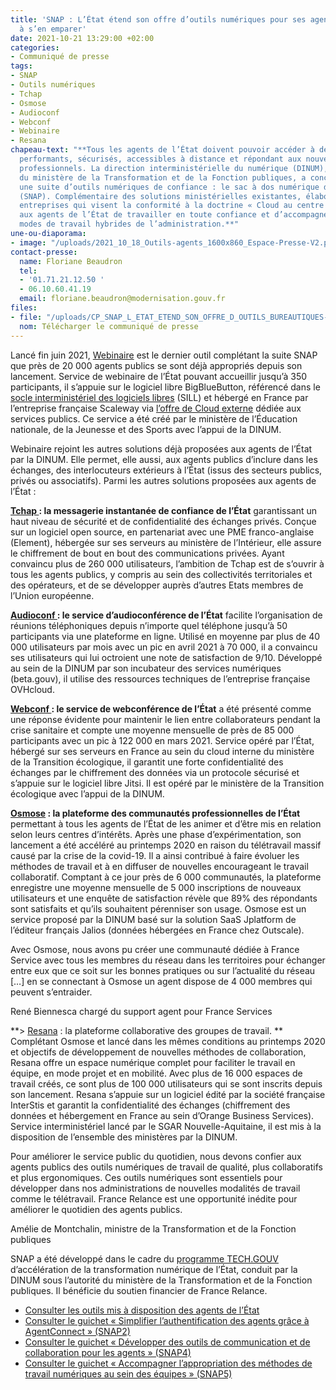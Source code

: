 ```yaml
---
title: 'SNAP : L’État étend son offre d’outils numériques pour ses agents et les appelle
  à s’en emparer'
date: 2021-10-21 13:29:00 +02:00
categories:
- Communiqué de presse
tags:
- SNAP
- Outils numériques
- Tchap
- Osmose
- Audioconf
- Webconf
- Webinaire
- Resana
chapeau-text: "**Tous les agents de l’État doivent pouvoir accéder à des outils numériques
  performants, sécurisés, accessibles à distance et répondant aux nouveaux usages
  professionnels. La direction interministérielle du numérique (DINUM), sous l’autorité
  du ministère de la Transformation et de la Fonction publiques, a conçu et déployé
  une suite d’outils numériques de confiance : le sac à dos numérique de l’agent public
  (SNAP). Complémentaire des solutions ministérielles existantes, élaboré avec des
  entreprises qui visent la conformité à la doctrine « Cloud au centre », SNAP permet
  aux agents de l’État de travailler en toute confiance et d’accompagner les nouveaux
  modes de travail hybrides de l’administration.**"
une-ou-diaporama:
- image: "/uploads/2021_10_18_Outils-agents_1600x860_Espace-Presse-V2.png"
contact-presse:
  name: Floriane Beaudron
  tel:
  - '01.71.21.12.50 '
  - 06.10.60.41.19
  email: floriane.beaudron@modernisation.gouv.fr
files:
- file: "/uploads/CP_SNAP_L_ETAT_ETEND_SON_OFFRE_D_OUTILS_BUREAUTIQUES-f52566.pdf"
  nom: Télécharger le communiqué de presse
---
```


Lancé fin juin 2021, [Webinaire](https://www.numerique.gouv.fr/outils-agents/webinaire-etat/) est le dernier outil complétant la suite SNAP que près de 20 000 agents publics se sont déjà appropriés depuis son lancement. Service de webinaire de l’État pouvant accueillir jusqu’à 350 participants, il s’appuie sur le logiciel libre BigBlueButton, référencé dans le [socle interministériel des logiciels libres](https://sill.etalab.gouv.fr/fr/software?id=196) (SILL) et hébergé en France par l’entreprise française Scaleway via [l’offre de Cloud externe](https://www.ugap.fr/catalogue-marche-public/services-dinformatique-en-nuage-cloud-externe_103007.html) dédiée aux services publics. Ce service a été créé par le ministère de l’Éducation nationale, de la Jeunesse et des Sports avec l’appui de la DINUM. 

Webinaire rejoint les autres solutions déjà proposées aux agents de l’État par la DINUM. Elle permet, elle aussi, aux agents publics d’inclure dans les échanges, des interlocuteurs extérieurs à l’État (issus des secteurs publics, privés ou associatifs). Parmi les autres solutions proposées aux agents de l’État : 

**[Tchap ](https://www.numerique.gouv.fr/outils-agents/tchap-messagerie-instantanee-etat/): la messagerie instantanée de confiance de l’État** garantissant un haut niveau de sécurité et de confidentialité des échanges privés. Conçue sur un logiciel open source, en partenariat avec une PME franco-anglaise (Element), hébergée sur ses serveurs au ministère de l’Intérieur, elle assure le chiffrement de bout en bout des communications privées. Ayant convaincu plus de 260 000 utilisateurs, l’ambition de Tchap est de s’ouvrir à tous les agents publics, y compris au sein des collectivités territoriales et des opérateurs, et de se développer auprès d’autres Etats membres de l’Union européenne.

**[Audioconf ](https://www.numerique.gouv.fr/outils-agents/audioconference-etat/): le service d’audioconférence de l’État** facilite l’organisation de réunions téléphoniques depuis n’importe quel téléphone jusqu’à 50 participants via une plateforme en ligne. Utilisé en moyenne par plus de 40 000 utilisateurs par mois avec un pic en avril 2021 à 70 000, il a convaincu ses utilisateurs qui lui octroient une note de satisfaction de 9/10. Développé au sein de la DINUM par son incubateur des services numériques (beta.gouv), il utilise des ressources techniques de l’entreprise française OVHcloud. 

**[Webconf ](https://www.numerique.gouv.fr/outils-agents/webconference-etat/): le service de webconférence de l’État** a été présenté comme une réponse évidente pour maintenir le lien entre collaborateurs pendant la crise sanitaire et compte une moyenne mensuelle de près de 85 000 participants avec un pic à 122 000 en mars 2021. Service opéré par l’État, hébergé sur ses serveurs en France au sein du cloud interne du ministère de la Transition écologique, il garantit une forte confidentialité des échanges par le chiffrement des données via un protocole sécurisé et s’appuie sur le logiciel libre Jitsi. Il est opéré par le ministère de la Transition écologique avec l’appui de la DINUM. 

**[Osmose](https://www.numerique.gouv.fr/outils-agents/osmose/) : la plateforme des communautés professionnelles de l’État** permettant à tous les agents de l’État de les animer et d’être mis en relation selon leurs centres d’intérêts. Après une phase d’expérimentation, son lancement a été accéléré au printemps 2020 en raison du télétravail massif causé par la crise de la covid-19. Il a ainsi contribué à faire évoluer les méthodes de travail et à en diffuser de nouvelles encourageant le travail collaboratif. Comptant à ce jour près de 6 000 communautés, la plateforme enregistre une moyenne mensuelle de 5 000 inscriptions de nouveaux utilisateurs et une enquête de satisfaction révèle que 89% des répondants sont satisfaits et qu’ils souhaitent pérenniser son usage. Osmose est un service proposé par la DINUM basé sur la solution SaaS Jplatform de l’éditeur français Jalios (données hébergées en France chez Outscale).

<div class="citation"><p>Avec Osmose, nous avons pu créer une communauté dédiée à France Service avec tous les membres du réseau dans les territoires pour échanger entre eux que ce soit sur les bonnes pratiques ou sur l’actualité du réseau […] en se connectant à Osmose un agent dispose de 4 000 membres qui peuvent s’entraider.</p></div>

<div class="auteur-citation">René Biennesca chargé du support agent pour France Services</div>

**> [Resana](https://www.numerique.gouv.fr/outils-agents/resana/) : la plateforme collaborative des groupes de travail. ** Complétant Osmose et lancé dans les mêmes conditions au printemps 2020 et objectifs de développement de nouvelles méthodes de collaboration, Resana offre un espace numérique complet pour faciliter le travail en équipe, en mode projet et en mobilité. Avec plus de 16 000 espaces de travail créés, ce sont plus de 100 000 utilisateurs qui se sont inscrits depuis son lancement. Resana s’appuie sur un logiciel édité par la société française InterStis et garantit la confidentialité des échanges (chiffrement des données et hébergement en France au sein d’Orange Business Services). Service interministériel lancé par le SGAR Nouvelle-Aquitaine, il est mis à la disposition de l’ensemble des ministères par la DINUM. 

<div class="citation"><p>Pour améliorer le service public du quotidien, nous devons confier aux agents publics des outils numériques de travail de qualité, plus collaboratifs et plus ergonomiques. Ces outils numériques sont essentiels pour développer dans nos administrations de nouvelles modalités de travail comme le télétravail. France Relance est une opportunité inédite pour améliorer le quotidien des agents publics.</p></div>

<div class="auteur-citation">Amélie de Montchalin, ministre de la Transformation et de la Fonction publiques</div>

SNAP a été développé dans le cadre du [programme TECH.GOUV](https://www.numerique.gouv.fr/publications/tech-gouv-strategie-et-feuille-de-route-2019-2021/) d’accélération de la transformation numérique de l’État, conduit par la DINUM sous l’autorité du ministère de la Transformation et de la Fonction publiques. Il bénéficie du soutien financier de France Relance.

* [Consulter les outils mis à disposition des agents de l’État](https://www.numerique.gouv.fr/outils-agents)
* [Consulter le guichet « Simplifier l’authentification des agents grâce à AgentConnect » (SNAP2)](https://france-relance.transformation.gouv.fr/953d-simplifier-lauthentification-des-agents-grace)
* [Consulter le guichet « Développer des outils de communication et de collaboration pour les agents » (SNAP4) ](https://france-relance.transformation.gouv.fr/b8f4-developper-des-outils-de-communication-et-de-)
* [Consulter le guichet « Accompagner l’appropriation des méthodes de travail numériques au sein des équipes » (SNAP5)](https://france-relance.transformation.gouv.fr/b07b-accompagner-lappropriation-des-methodes-de-tr)
